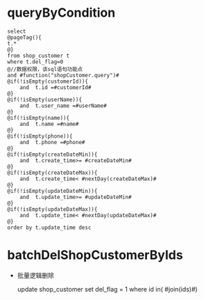 queryByCondition
===


    select 
    @pageTag(){
    t.*
    @}
    from shop_customer t
    where t.del_flag=0 
    @//数据权限，该sql语句功能点  
    and #function("shopCustomer.query")#
    @if(!isEmpty(customerId)){
        and  t.id =#customerId#
    @}
    @if(!isEmpty(userName)){
        and  t.user_name =#userName#
    @}
    @if(!isEmpty(name)){
        and  t.name =#name#
    @}
    @if(!isEmpty(phone)){
        and  t.phone =#phone#
    @}
    @if(!isEmpty(createDateMin)){
        and  t.create_time>= #createDateMin#
    @}
    @if(!isEmpty(createDateMax)){
        and  t.create_time< #nextDay(createDateMax)#
    @}
    @if(!isEmpty(updateDateMin)){
        and  t.update_time>= #updateDateMin#
    @}
    @if(!isEmpty(updateDateMax)){
        and  t.update_time< #nextDay(updateDateMax)#
    @}
    order by t.update_time desc
    
    
batchDelShopCustomerByIds
===

* 批量逻辑删除

    update shop_customer set del_flag = 1 where id  in( #join(ids)#)
    
